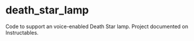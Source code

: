 # death_star_lamp
Code to support an voice-enabled Death Star lamp. Project documented on Instructables.
